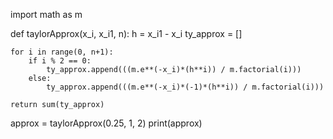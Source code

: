 import math as m

def taylorApprox(x_i, x_i1, n):
    h = x_i1 - x_i
    ty_approx = []

    for i in range(0, n+1):            
        if i % 2 == 0:
            ty_approx.append(((m.e**(-x_i)*(h**i)) / m.factorial(i)))    
        else:
            ty_approx.append(((m.e**(-x_i)*(-1)*(h**i)) / m.factorial(i)))
        
    return sum(ty_approx)

approx = taylorApprox(0.25, 1, 2)
print(approx)
